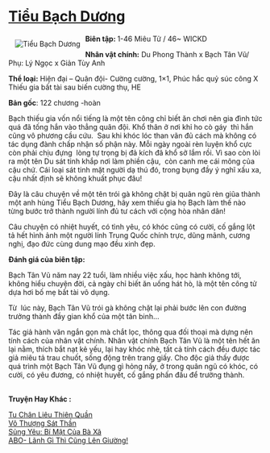 <a href="https://utruyen.com/tieu-bach-duong/12209/" title="Tiểu Bạch Dương"><h1>Tiểu Bạch Dương</h1></a><div style="display:table"><img align="right" style="float: left; padding: 10px;" src="https://utruyen.com/images/story/200x260/tieu-bach-duong.jpg" alt="Tiểu Bạch Dương"><strong>Biên tập: </strong>1-46 Miêu Tử / 46~ WICKD<p></p><strong>Nhân vật chính:</strong> Du Phong Thành x Bạch Tân Vũ/ Phụ: Lý Ngọc x Giản Tùy Anh<p></p><strong>Thể loại:</strong> Hiện đại – Quân đội- Cường cường, 1×1, Phúc hắc quỷ súc công X Thiếu gia bất tài sau biến cường thụ, HE<p></p><strong>Bản gốc</strong>: 122 chương -hoàn<p></p>Bạch thiếu gia vốn nổi tiếng là một tên công chỉ biết ăn chơi nên gia đình tức quá đã tống hắn vào thẳng quân đội. Khổ thân ở nơi khỉ ho cò gáy  thì hắn cũng vô phương cầu cứu.  Sau khi khóc lóc than vãn đủ cách mà không có tác dụng đành chấp nhận số phận này. Mỗi ngày ngoài rèn luyện khổ cực còn phải chịu đựng  lòng tự trọng bị đả kích đã khổ sở lắm rồi. Vì sao còn lòi ra một tên Du sát tinh khắp nơi làm phiền cậu,  còn canh me cái mông của cậu chứ. Cái loại sát tinh mặt người dạ thú đó, trong bụng đầy ý nghĩ xấu xa, cậu nhất định sẽ không khuất phục đâu!<p></p>Đây là câu chuyện về một tên trói gà không chặt bị quân ngũ rèn giũa thành một anh hùng Tiểu Bạch Dương, hãy xem thiếu gia họ Bạch làm thế nào từng bước trở thành người lính đủ tư cách với cộng hòa nhân dân!<p></p>Câu chuyện có nhiệt huyết, có tình yêu, có khóc cũng có cười, cố gắng lột tả hết hình ảnh một người lính Trung Quốc chính trực, dũng mãnh, cương nghị, đạo đức cùng dung mạo đều xinh đẹp.<p></p><strong>Đánh giá của biên tập: </strong><p></p>Bạch Tân Vũ năm nay 22 tuổi, làm nhiều việc xấu, học hành không tới, không hiểu chuyện đời, cả ngày chỉ biết ăn uống hát hò, là một tên công tử dựa hơi bố mẹ bất tài vô dụng.<p></p>Từ  lúc này, Bạch Tân Vũ trói gà không chặt lại phải bước lên con đường trưởng thành đầy gian khổ của một tân binh…<p></p>Tác giả hành văn ngắn gọn mà chắt lọc, thông qua đối thoại mà dựng nên tính cách của nhân vật chính. Nhân vật chính Bạch Tân Vũ là một tên hết ăn lại nằm, thích bắt nạt kẻ yếu, lại hay khóc nhè, tất cả tính cách đều được tác giả miêu tả trau chuốt, sống động trên trang giấy. Cho độc giả thấy được quá trình một Bạch Tân Vũ đụng gì hỏng nấy, ở trong quân ngũ có khóc, có cười, có yêu đương, có nhiệt huyết, cố gắng phấn đấu để trưởng thành.</div><p><br><b>Truyện Hay Khác :</b></p><a href="https://utruyen.com/tu-chan-lieu-thien-quan/16593/" alt="Tu Chân Liêu Thiên Quần">Tu Chân Liêu Thiên Quần</a><br/><a href="https://truyenhot2020.wordpress.com/2019/12/11/vo-thuong-sat-than/" alt="Vô Thượng Sát Thần">Vô Thượng Sát Thần</a><br/><a href="https://truyenngontinhay.wordpress.com/2019/10/03/sung-yeu-bi-mat-cua-ba-xa/" alt="Sủng Yêu: Bí Mật Của Bà Xã">Sủng Yêu: Bí Mật Của Bà Xã</a><br/><a href="https://github.com/quanluxury/truyenhot/tree/master/truyenhay/19407/" alt="ABO- Lãnh Gì Thì Cũng Lên Giường!">ABO- Lãnh Gì Thì Cũng Lên Giường!</a><br/>